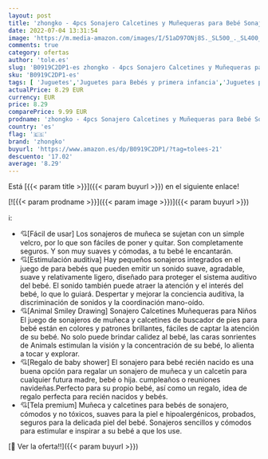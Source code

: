 ```yaml
---
layout: post
title: 'zhongko - 4pcs Sonajero Calcetines y Muñequeras para Bebé Sonajero con Buscador de Muñeca y Bonitos dibujos animados animales peluche muñecas anillo campana Juego sonajero para Recién Nacidos Niños Bebés'
date: 2022-07-04 13:31:54
image: 'https://m.media-amazon.com/images/I/51aD97ONj8S._SL500_._SL400_.jpg'
comments: true
category: ofertas
author: 'tole.es'
slug: 'B0919C2DP1-es zhongko - 4pcs Sonajero Calcetines y Muñequeras para Bebé...'
sku: 'B0919C2DP1-es'
tags: [ 'Juguetes','Juguetes para Bebés y primera infancia','Juguetes para bebés','Juguetes y juegos','Sonajeros y aros de peluche','bebé','bebés','nacido','recién','zhongko','🇪🇸', ]
actualPrice: 8.29 EUR
currency: EUR
price: 8.29
comparePrice: 9.99 EUR
prodname: 'zhongko - 4pcs Sonajero Calcetines y Muñequeras para Bebé Sonajero con Buscador de Muñeca y Bonitos dibujos animados animales peluche muñecas anillo campana Juego sonajero para Recién Nacidos Niños Bebés'
country: 'es'
flag: '🇪🇸'
brand: 'zhongko'
buyurl: 'https://www.amazon.es/dp/B0919C2DP1/?tag=tolees-21'
descuento: '17.02'
average: '8.29'
---
```


Está [{{< param title >}}]({{< param buyurl >}}) en el siguiente enlace!

[![{{< param prodname >}}]({{< param image >}})]({{< param buyurl >}})

ℹ️:

- 💘[Fácil de usar] Los sonajeros de muñeca se sujetan con un simple velcro, por lo que son fáciles de poner y quitar. Son completamente seguros. Y son muy suaves y cómodas, a tu bebé le encantarán.
- 💘[Estimulación auditiva] Hay pequeños sonajeros integrados en el juego de para bebés que pueden emitir un sonido suave, agradable, suave y relativamente ligero, diseñado para proteger el sistema auditivo del bebé. El sonido también puede atraer la atención y el interés del bebé, lo que lo guiará. Despertar y mejorar la conciencia auditiva, la discriminación de sonidos y la coordinación mano-oído.
- 💘[Animal Smiley Drawing] Sonajero Calcetines Muñequeras para Niños El juego de sonajeros de muñeca y calcetines de buscador de pies para bebé están en colores y patrones brillantes, fáciles de captar la atención de su bebé. No solo puede brindar calidez al bebé, las caras sonrientes de Animals estimulan la visión y la concentración de su bebé, lo alienta a tocar y explorar.
- 💘[Regalo de baby shower] El sonajero para bebé recién nacido es una buena opción para regalar un sonajero de muñeca y un calcetín para cualquier futura madre, bebé o hija. cumpleaños o reuniones navideñas.Perfecto para su propio bebé, así como un regalo, idea de regalo perfecta para recién nacidos y bebés.
- 💘[Tela premium] Muñeca y calcetines para bebés de sonajero, cómodos y no tóxicos, suaves para la piel e hipoalergénicos, probados, seguros para la delicada piel del bebé. Sonajeros sencillos y cómodos para estimular e inspirar a su bebé a que los use.

[🛒 Ver la oferta!!]({{< param buyurl >}})
